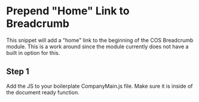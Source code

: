 Prepend "Home" Link to Breadcrumb
================================================
This snippet will add a "home" link to the beginning of the COS Breadcrumb module.  This is a work around since the module currently does not have a built in option for this.

Step 1
------
Add the JS to your boilerplate CompanyMain.js file. Make sure it is inside of the document ready function.